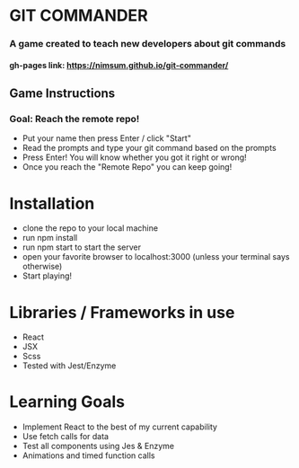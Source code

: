 # GIT COMMANDER
### A game created to teach new developers about git commands
#### gh-pages link: https://nimsum.github.io/git-commander/

## Game Instructions

 ### Goal: Reach the remote repo!
 - Put your name then press Enter / click "Start"
 - Read the prompts and type your git command based on the prompts
 - Press Enter! You will know whether you got it right or wrong!
 - Once you reach the "Remote Repo" you can keep going!
 
# Installation

 - clone the repo to your local machine
 - run npm install
 - run npm start to start the server
 - open your favorite browser to localhost:3000 (unless your terminal says otherwise)
 - Start playing!
 
 # Libraries / Frameworks in use
 
 - React
 - JSX
 - Scss
 - Tested with Jest/Enzyme
 
 # Learning Goals 
 - Implement React to the best of my current capability
 - Use fetch calls for data
 - Test all components using Jes & Enzyme
 - Animations and timed function calls
